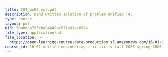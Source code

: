 ```yaml
---
title: t04_ps02_sol.pdf
description: Hand written solution of problem Unified T4.
type: course
layout: pdf
uid: f040dca793cbeb4049ae577a91ac6984
file_type: application/pdf
file_location: >-
  https://open-learning-course-data-production.s3.amazonaws.com/16-01-unified-engineering-i-ii-iii-iv-fall-2005-spring-2006/f040dca793cbeb4049ae577a91ac6984_t04_ps02_sol.pdf
course_id: 16-01-unified-engineering-i-ii-iii-iv-fall-2005-spring-2006
---
```

